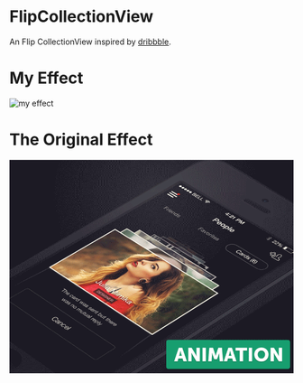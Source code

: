 # FlipCollectionView
An Flip CollectionView inspired by [dribbble](https://dribbble.com/shots/1265487-First-shot-in-Chapps-Animation).

# My Effect
![my effect](https://github.com/Josscii/FlipCollectionView/blob/master/Flip.gif)

# The Original Effect

![orignal effect](https://github.com/Josscii/FlipCollectionView/blob/master/like-dribbble-video_2x.gif)
